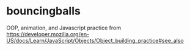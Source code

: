 # bouncingballs
OOP, animation, and Javascript practice from https://developer.mozilla.org/en-US/docs/Learn/JavaScript/Objects/Object_building_practice#see_also
